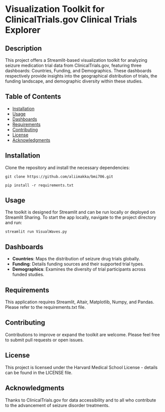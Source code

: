 # Visualization Toolkit for ClinicalTrials.gov Clinical Trials Explorer

## Description
This project offers a Streamlit-based visualization toolkit for analyzing seizure medication trial data from ClinicalTrials.gov, featuring three dashboards: Countries, Funding, and Demographics. These dashboards respectively provide insights into the geographical distribution of trials, the funding landscape, and demographic diversity within these studies.

## Table of Contents
- [Installation](#installation)
- [Usage](#usage)
- [Dashboards](#dashboards)
- [Requirements](#requirements)
- [Contributing](#contributing)
- [License](#license)
- [Acknowledgments](#acknowledgments)

## Installation
Clone the repository and install the necessary dependencies:
```
git clone https://github.com/aliimakka/bmi706.git

pip install -r requirements.txt
```

## Usage
The toolkit is designed for Streamlit and can be run locally or deployed on Streamlit Sharing. To start the app locally, navigate to the project directory and run:
```
streamlit run VisualWaves.py
```

## Dashboards
- **Countries**: Maps the distribution of seizure drug trials globally.
- **Funding**: Details funding sources and their supported trial types.
- **Demographics**: Examines the diversity of trial participants across funded studies.

## Requirements
This application requires Streamlit, Altair, Matplotlib, Numpy, and Pandas.
Please refer to the requirements.txt file.

## Contributing
Contributions to improve or expand the toolkit are welcome. Please feel free to submit pull requests or open issues.

## License
This project is licensed under the Harvard Medical School License - details can be found in the LICENSE file.

## Acknowledgments
Thanks to ClinicalTrials.gov for data accessibility and to all who contribute to the advancement of seizure disorder treatments.
